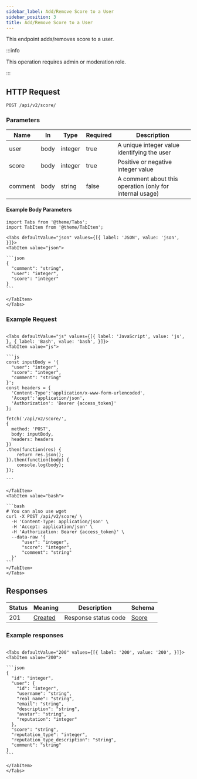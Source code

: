 ```yaml
---
sidebar_label: Add/Remove Score to a User
sidebar_position: 3
title: Add/Remove Score to a User
---
```


This endpoint adds/removes score to a user.

:::info

This operation requires admin or moderation role.

:::

## HTTP Request

`POST /api/v2/score/`

### Parameters

| Name    | In   | Type    | Required | Description                                              |
|---------|------|---------|----------|----------------------------------------------------------|
| user    | body | integer | true     | A unique integer value identifying the user              |
| score   | body | integer | true     | Positive or negative integer value                       |
| comment | body | string  | false    | A comment about this operation (only for internal usage) |

#### Example Body Parameters

````mdx-code-block
import Tabs from '@theme/Tabs';
import TabItem from '@theme/TabItem';

<Tabs defaultValue="json" values={[{ label: 'JSON', value: 'json', }]}>
<TabItem value="json">

```json
{
  "comment": "string",
  "user": "integer",
  "score": "integer"
}
```

</TabItem>
</Tabs>
````

### Example Request

````mdx-code-block

<Tabs defaultValue="js" values={[{ label: 'JavaScript', value: 'js', }, { label: 'Bash', value: 'bash', }]}>
<TabItem value="js">

```js
const inputBody = '{
  "user": "integer",
  "score": "integer",
  "comment": "string"
}';
const headers = {
  'Content-Type':'application/x-www-form-urlencoded',
  'Accept':'application/json',
  'Authorization': 'Bearer {access_token}'
};

fetch('/api/v2/score/',
{
  method: 'POST',
  body: inputBody,
  headers: headers
})
.then(function(res) {
    return res.json();
}).then(function(body) {
    console.log(body);
});

```

</TabItem>
<TabItem value="bash">

```bash
# You can also use wget
curl -X POST /api/v2/score/ \
  -H 'Content-Type: application/json' \
  -H 'Accept: application/json' \
  -H 'Authorization: Bearer {access_token}' \
  --data-raw '{
      "user": "integer",
      "score": "integer",
      "comment": "string"
  }'
```
</TabItem>
</Tabs>
````

## Responses

|Status|Meaning|Description|Schema|
|---|---|---|---|
|201|[Created](https://tools.ietf.org/html/rfc7231#section-6.3.2)|Response status code|[Score](/docs/apireference/v2/schemas/score)|

### Example responses


````mdx-code-block

<Tabs defaultValue="200" values={[{ label: '200', value: '200', }]}>
<TabItem value="200">

```json
{
  "id": "integer",
  "user": {
    "id": "integer",
    "username": "string",
    "real_name": "string",
    "email": "string",
    "description": "string",
    "avatar": "string",
    "reputation": "integer"
  },
  "score": "string",
  "reputation_type": "integer",
  "reputation_type_description": "string",
  "comment": "string"
}
```

</TabItem>
</Tabs>
````




